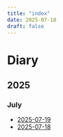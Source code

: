 ```yaml
---
title: "index"
date: 2025-07-18
draft: false
---
```


# Diary

## 2025

### July

- [2025-07-19](2025-07-19)
- [2025-07-18](2025-07-18)
